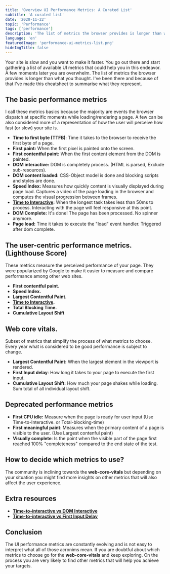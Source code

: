 ```yaml
---
title: 'Overview UI Performance Metrics: A Curated List'
subtitle: 'A curated list'
date: '2020-11-22'
topic: 'Performance'
tags: ['performance']
description: 'The list of metrics the browser provides is longer than what I thought and hopefully I can summarise in here what they represent. TLDR; Web-core-vitals.'
language: 'en'
featuredImage: 'performance-ui-metrics-list.png'
hideImgTitle: false
---
```


Your site is slow and you want to make it faster. You go out there and start gathering a list of available UI metrics that could help you in this endeavor. A few moments later you are overwhelm. The list of metrics the browser provides is longer than what you thought. I've been there and because of that I've made this cheatsheet to summarise what they represent.

## The basic performance metrics

I call these metrics basics because the majority are events the browser dispatch at specific moments while loading/rendering a page. A few can be also considered more of a representation of how the user will perceive how fast (or slow) your site is.

- **Time to first byte (TTFB)**: Time it takes to the browser to receive the first byte of a page.
- **First paint:** When the first pixel is painted onto the screen.
- **First contentful paint:** When the first content element from the DOM is painted.
- **DOM interactive:** DOM is completely process. (HTML is parsed, Exclude sub-resources).
- **DOM content loaded:** CSS-Object model is done and blocking scripts and styles are done.
- **Speed Index:** Measures how quickly content is visually displayed during page load. Captures a video of the page loading in the browser and computes the visual progression between frames.
- **[Time to Interactive](/2020/ui-performance-metrics-what-is-time-to-interactive/):** When the longest task takes less than 50ms to process. Interacting with the page will feel responsive at this point.
- **DOM Complete:** It's done! The page has been processed. No spinner anymore.
- **Page load:** Time it takes to execute the "load" event handler. Triggered after dom complete.

## The user-centric performance metrics. (Lighthouse Score)

These metrics measure the perceived performance of your page. They were popularized by Google to make it easier to measure and compare performance among other web sites.

- **First contentful paint.**
- **Speed Index.**
- **Largest Contentful Paint.**
- **[Time to Interactive](/2020/ui-performance-metrics-what-is-time-to-interactive/).**
- **Total Blocking Time.**
- **Cumulative Layout Shift**

## Web core vitals.

Subset of metrics that simplify the process of what metrics to choose. Every year what is considered to be good performance is subject to change.

- **Largest Contentful Paint:** When the largest element in the viewport is rendered.
- **First Input delay**: How long it takes to your page to execute the first input.
- **Cumulative Layout Shift:** How much your page shakes while loading. Sum total of all individual layout shift.

## Deprecated performance metrics

- **First CPU idle:** Measure when the page is ready for user input (Use Time-to-Interactive. or Total-blocking-time)
- **First meaningful paint**: Measures when the primary content of a page is visible to the user. (Use Largest contenful paint)
- **Visually complete**: Is the point when the visible part of the page first reached 100% "completeness" compared to the end state of the test.

## How to decide which metrics to use?

The community is inclining towards the **web-core-vitals** but depending on your situation you might find more insights on other metrics that will also affect the user experience.

## Extra resources

- **[Time-to-interactive vs DOM Interactive](/2020/ui-performance-metrics-tti-vs-domInteractive/)**
- **[Time-to-interactive vs First Input Delay](/2020/ui-performance-metrics-tti-vs-fid/)**

## Conclusion

The UI performance metrics are constantly evolving and is not easy to interpret what all of those acronims mean. If you are doubtful about which metrics to choose go for the **web-core-vitals** and keep exploring. On the process you are very likely to find other metrics that will help you achieve your targets.

